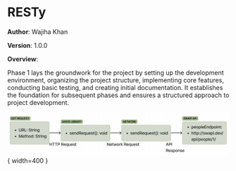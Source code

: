 # RESTy

**Author**: Wajiha Khan

**Version**: 1.0.0

**Overview**:

Phase 1 lays the groundwork for the project by setting up the development environment, organizing the project structure, implementing core features, conducting basic testing, and creating initial documentation. It establishes the foundation for subsequent phases and ensures a structured approach to project development.

![UML Day 1](./assets/day-1.png){ width=400 }
